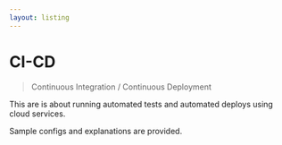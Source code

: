 ```yaml
---
layout: listing
---
```

# CI-CD
> Continuous Integration / Continuous Deployment

This are is about running automated tests and automated deploys using cloud services.

Sample configs and explanations are provided.
